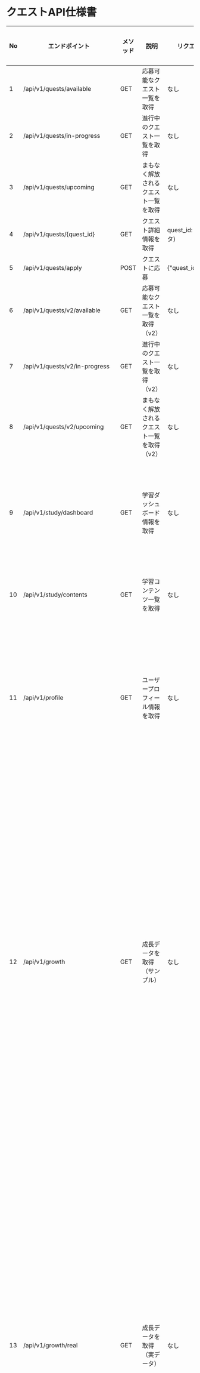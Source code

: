 # クエストAPI仕様書
| No | エンドポイント                    | メソッド | 説明                 | リクエストパラメータ              | レスポンス形式 | レスポンス例                                                         | 認証              | エラーコード        |
|----|----------------------------|------|--------------------|-------------------------|---------|----------------------------------------------------------------|-----------------|---------------|
| 1  | /api/v1/quests/available   | GET  | 応募可能なクエスト一覧を取得     | なし                      | JSON    | {"status": "available", "quests": [{...}], "total_count": 10}  | 不要（user_id=1固定） | 200, 500      |
| 2  | /api/v1/quests/in-progress | GET  | 進行中のクエスト一覧を取得      | なし                      | JSON    | {"status": "in_progress", "quests": [{...}], "total_count": 5} | 不要（user_id=1固定） | 200, 500      |
| 3  | /api/v1/quests/upcoming    | GET  | まもなく解放されるクエスト一覧を取得 | なし                      | JSON    | {"status": "upcoming", "quests": [{...}], "total_count": 3}    | 不要（user_id=1固定） | 200, 500      |
| 4  | /api/v1/quests/{quest_id}  | GET  | クエスト詳細情報を取得        | quest_id: int (パスパラメータ) | JSON    | {"id": 7, "title": "...", "skills": [...], "benefits": [...]}  | 不要（user_id=1固定） | 200, 404, 500 |
| 5  | /api/v1/quests/apply       | POST | クエストに応募            | {"quest_id": int}       | JSON    | {"success": true, "message": "応募が完了しました"}                      | 不要（user_id=1固定） | 200, 400, 500 |
| 6 | /api/v1/quests/v2/available   | GET | 応募可能なクエスト一覧を取得（v2）     | なし | JSON | {"status": "available", "quests": [{...}], "total_count": 10}  | 不要（user_id=1固定） | 200, 500 |
| 7 | /api/v1/quests/v2/in-progress | GET | 進行中のクエスト一覧を取得（v2）      | なし | JSON | {"status": "in_progress", "quests": [{...}], "total_count": 5} | 不要（user_id=1固定） | 200, 500 |
| 8 | /api/v1/quests/v2/upcoming    | GET | まもなく解放されるクエスト一覧を取得（v2） | なし | JSON | {"status": "upcoming", "quests": [{...}], "total_count": 3}    | 不要（user_id=1固定） | 200, 500 |
| 9  | /api/v1/study/dashboard | GET | 学習ダッシュボード情報を取得 | なし | JSON | {"goal": {"current_score": 967, "next_goal_score": 1000, "progress_percent": 34, "remaining_percent": 66, "remaining_text": "次のゴールまであと66%"}, "ongoing": [{"id": 4, "title": "Webサイト制作入門", "progress_percent": 38}], "recommended": [{"id": 3, "title": "JavaScriptで作る動くWebページ", "total_score": 123}]} | 不要（user_id=1固定） | 200, 500 |
| 10 | /api/v1/study/contents  | GET | 学習コンテンツ一覧を取得   | なし | JSON | [{"id": 1, "title": "ゼロから始めるWebサイト制作", "description": "...", "cover_image_url": null, "provider_name": "Progate", "difficulty_level": 2, "total_score": 60}]                                                                                                                                          | 不要（user_id=1固定） | 200, 500 |
| 11 | /api/v1/profile | GET | ユーザープロフィール情報を取得 | なし | JSON | {"user": {"id": 1, "email": "shidaxshidax@gmail.com", "display_name": "拓哉", "current_total_score": 967}, "skill_scores": {"find": 266, "shape": 253, "deliver": 263, "trust": 782}, "staff_progress": {"step": 1, "title": "基礎スタッフ 進行状況", "category": "Step1", "progress": [true, true, true, false]}, "ranking": [{"rank": 1, "title": "学校部活動紹介ページリニューアル", "category": "スキル：Webアプリ開発", "participants": "5人参加中"}], "total_participants": 1} | 不要（user_id=1固定） | 200, 404, 500 |
| 12                                                      | /api/v1/growth  | GET      | 成長データを取得（サンプル） | なし | JSON | { "statistics": { "total_growth_rate": 8.2, "weekly_score_increase": 40 }, "activity_summary": { "completed_learning": 86, "completed_quests": 15, "projects": 3, "total_hours": 156 }, "activity_history": [ { "id": 1, "title": "React実践開発", "type": "quest", "description": "スキル：Webアプリ開発、画面部品管理、高速レスポンス", "completed_date": "2030年8月9日", "points": 40 }, { "id": 2, "title": "AWS中級", "type": "study", "description": "スキル：クラウド公開、自動拡張、コスト管理", "completed_date": "2030年7月29日", "points": 30 }, { "id": 3, "title": "python×データ分析", "type": "quest", "description": "スキル：データ分析、グラフ作成、ビジネス分析", "completed_date": "2030年7月15日", "points": 35 } ], "graph_data": { "labels": [ "25/08", "26/08", "27/08", "28/08", "29/08", "30/08" ], "datasets": [ { "label": "総合スコア", "data": [ 150, 300, 450, 600, 680, 782 ], "color": "purple" }, { "label": "みつける力", "data": [ 50, 100, 150, 200, 230, 266 ], "color": "cyan" }, { "label": "かたちにする力", "data": [ 50, 100, 150, 200, 220, 253 ], "color": "yellow" }, { "label": "とどける力", "data": [ 50, 100, 150, 200, 230, 263 ], "color": "green" } ] } } | 不要（user_id=1固定） | 200, 500 |
| 13                                         | /api/v1/growth/real | GET      | 成長データを取得（実データ） | なし | JSON | { "statistics": { "total_growth_rate": 13, "weekly_score_increase": 0 }, "activity_summary": { "completed_learning": 2, "completed_quests": 5, "projects": 1, "total_hours": 13 }, "activity_history": [ { "id": 7, "title": "アフリカ農村耕作放棄地検知導入", "type": "quest", "description": "ポイント獲得: 173点", "completed_date": "2026年03月01日", "points": 173 }, { "id": 6, "title": "地域農産物PR用SNS運用", "type": "quest", "description": "ポイント獲得: 155点", "completed_date": "2025年01月01日", "points": 155 }, { "id": 5, "title": "地域通貨×来店スタンプMVP開発", "type": "quest", "description": "ポイント獲得: 133点", "completed_date": "2024年07月01日", "points": 133 } ], "graph_data": { "labels": [ "2021/04", "2021/06", "2022/12", "2023/02", "2024/07", "2025/01", "2026/03" ], "datasets": [ { "label": "総合スコア", "data": [ 60, 129, 206, 321, 454, 609, 782 ], "color": "purple" }, { "label": "みつける力", "data": [ 24, 60, 85, 120, 158, 208, 266 ], "color": "cyan" }, { "label": "かたちにする力", "data": [ 28, 49, 73, 108, 151, 201, 253 ], "color": "yellow" }, { "label": "とどける力", "data": [ 8, 20, 48, 93, 145, 200, 263 ], "color": "green" } ] } } | 不要（user_id=1固定）     | 200, 500 |
|14	|/api/v1/benefits|	GET	|特典データを取得（サンプル）|	なし|	JSON	|	{ "next_benefit": { "current_score": 300, "next_score": 400, "progress_percent": 50 }, "unlocked_count": 7, "total_count": 13, "benefits_map": [ { "id": 1, "score": 50, "title": "クエストのサポーター参加権", "description": "クエストのサポーターとして編集などすることができる。実際の成長を開く", "type": "quest_support", "status": "unlocked", "can_use": true }, { "id": 2, "score": 100, "title": "社会課題に関するセミナー参加権", "description": "BaaS企業・大学・NPO等から社会課題解決の取り組みを聞ける", "type": "seminar", "status": "unlocked", "can_use": true }, { "id": 3, "score": 150, "title": "はじめてのクエスト参加権", "description": "初級クエストに参加、抽選で500円特典", "type": "quest", "status": "unlocked", "can_use": true }, { "id": 4, "score": 250, "title": "実践型クエスト参加権", "description": "達成で1,000〜3,000円の報酬を獲得", "type": "quest", "status": "unlocked", "can_use": true }, { "id": 5, "score": 300, "title": "キャリア相談チケット", "description": "プロとの個別面談とギフト1,500円付", "type": "career", "status": "unlocked", "can_use": false }, { "id": 6, "score": 350, "title": "メンタリング体験パス", "description": "社会人メンターによる1回限りの連絡・助言体験", "type": "mentoring", "status": "unlocked", "can_use": false }, { "id": 7, "score": 400, "title": "留学金金利優遇チケット", "description": "融資金利を2.5%→1.0%に優遇", "type": "finance", "status": "unlocked", "can_use": false }, { "id": 8, "score": 450, "title": "BaaS企業プレインターン体験", "description": "1日〜数日の就業インターンで実務体験", "type": "internship", "status": "locked", "can_use": false }, { "id": 9, "score": 500, "title": "上級クエスト参加権", "description": "高難度クエストで最大1万円の報酬", "type": "quest", "status": "locked", "can_use": false } ] }| 不要（user_id=1固定） | 200, 500 |
| 15	| /api/v1/benefits/real	| GET| 	特典データを取得（実データ）| なし| JSON| { "next_benefit": { "current_score": 967, "next_score": 967, "progress_percent": 100 }, "unlocked_count": 9, "total_count": 9, "benefits_map": [ { "id": 1, "score": 150, "title": "はじめてのクエスト参加権", "description": "初級クエストに参加、抽選で500円特典", "type": "quest", "status": "used", "can_use": false }, { "id": 2, "score": 250, "title": "実践型クエスト参加権", "description": "達成で1,000～3,000円の報酬を獲得", "type": "quest", "status": "used", "can_use": false }, { "id": 3, "score": 300, "title": "キャリア相談チケット", "description": "プロとの個別面談とギフト1,500円付", "type": "consultation", "status": "used", "can_use": false }, { "id": 4, "score": 400, "title": "奨学金金利優遇チケット", "description": "融資金利を2.5%→1.0%に優遇", "type": "finance", "status": "used", "can_use": false }, { "id": 5, "score": 500, "title": "上級クエスト参加権", "description": "高難度クエストで最大1万円の報酬", "type": "quest", "status": "used", "can_use": false }, { "id": 6, "score": 600, "title": "インターン応募パス", "description": "限定企業のインターンに応募可能", "type": "internship", "status": "used", "can_use": false }, { "id": 7, "score": 700, "title": "就活アドバイザー相談権", "description": "模擬面接やES添削など就活サポート", "type": "consultation", "status": "used", "can_use": false }, { "id": 8, "score": 750, "title": "応援プロジェクト起案権", "description": "支援者から最大50万円の寄付を受け取れる", "type": "startup", "status": "used", "can_use": false }, { "id": 9, "score": 900, "title": "起業応援プログラム", "description": "支援金最大300万円＋起業支援を提供", "type": "startup", "status": "unlocked", "can_use": true } ] }	| 不要（user_id=1固定）	| 200, 500| 
| 16 | /api/v1/yell/projects              | GET  | Yellプロジェクト一覧を取得 | status: string (企画中/募集中/実行中)        | JSON | {"tabs": ["企画中", "募集中", "実行中"], "active_tab": "募集中", "projects": [{"id": 1, "title": "キューピー × 地元野菜レシピ開発プロジェクト", "owner": {...}, "target_amount": 320000, "current_amount": 300000, "progress_percent": 94, "days_left": 7, "status": "募集中", "category": "フードロス削減", "supporters_count": 98}], "total_count": 3}                             | 不要（user_id=1固定） | 200, 400, 500      |
| 17 | /api/v1/yell/projects/{project_id} | GET  | Yellプロジェクト詳細を取得 | project_id: int (パスパラメータ)           | JSON | {"id": 1, "title": "キューピー × 地元野菜レシピ開発プロジェクト", "owner": {"id": 1, "name": "拓哉", "school": "東京大学", "grade": "3年生", "bio": "..."}, "target_amount": 320000, "current_amount": 300000, "why_description": "...", "what_description": "...", "features": [...], "updates": [...], "rewards": [...], "is_supported": false, "can_support": true} | 不要（user_id=1固定） | 200, 404, 500      |
| 18 | /api/v1/auth/login                 | POST | メールアドレスでログイン    | {"email": "shidaxshidax@gmail.com"} | JSON | {"user": {"id": 1, "email": "shidaxshidax@gmail.com", "display_name": "拓哉", "full_name": "木村 拓哉", "school": "東京大学", "grade": "3年生", "current_total_score": 967}, "token": "dummy_token_1"}                                                                                                                                                 | 不要              | 200, 404, 422, 500 |
| 19 | /api/v1/auth/users/{user_id}       | GET  | ユーザー情報を取得       | user_id: int (パスパラメータ)              | JSON | {"id": 1, "email": "shidaxshidax@gmail.com", "display_name": "拓哉", "full_name": "木村 拓哉", "avatar_url": null, "school": "東京大学", "grade": "3年生", "bio": "地域の農業課題をテクノロジーで解決したい", "current_total_score": 967}        | 不要              | 200, 404, 50       |






# レスポンスフィールド詳細（クエスト一覧共通）
| フィールド名               | 型           | 説明                            |
|----------------------|-------------|-------------------------------|
| id                   | int         | クエストID                        |
| title                | string      | タイトル                          |
| objective            | string      | 目的                            |
| description          | string      | 説明                            |
| difficulty_level     | int         | 難易度レベル(1-5)                   |
| provider_name        | string      | 提供団体名                         |
| duration_display     | string      | 期間表示（例："2ヶ月"）                 |
| deadline             | date/null   | 締切日                           |
| participants_display | string      | 参加者数表示（例："4名"）                |
| points_display       | string      | ポイント表示（例："+100"）              |
| match_rate           | int         | マッチ度（%）                       |
| is_urgent            | boolean     | 締切間近フラグ                       |
| can_apply            | boolean     | 応募可能フラグ                       |
| user_status          | string/null | ユーザーの状態                       |
| quest_type           | string      | クエスト種別（"quest"/"benefit_use"） |
| score_diff           | int/null    | 必要スコアまでの差分（upcomingのみ）        |
| unlock_message       | string/null | 解放メッセージ（upcomingのみ）           |
